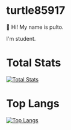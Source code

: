 # turtle85917

👋 Hi! My name is pulto.

I'm student.

# Total Stats
[![Total Stats](https://github-readme-stats.vercel.app/api?username=turtle85917&show_icons=true&custom_title=Turtle85917&bg_color=F4CD68)](https://github.com/turtle85917)

# Top Langs
[![Top Langs](https://github-readme-stats.vercel.app/api/top-langs?username=turtle85917&layout=compact)](https://github.com/turtle85917)
